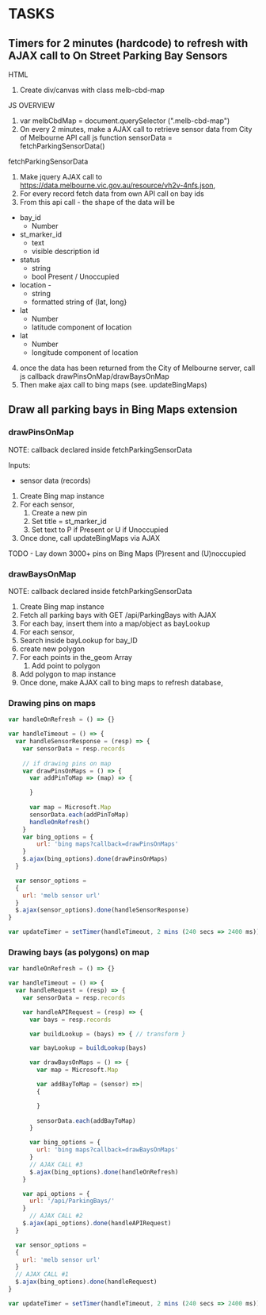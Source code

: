 # TASKS 

## Timers for 2 minutes (hardcode) to refresh with AJAX call to On Street Parking Bay Sensors

HTML 
1. Create div/canvas with class melb-cbd-map

JS 
OVERVIEW
1. var melbCbdMap = document.querySelector (".melb-cbd-map")
1. On every 2 minutes, make a AJAX call to retrieve sensor data from City of Melbourne API call js function sensorData = fetchParkingSensorData()


fetchParkingSensorData
1. Make jquery AJAX call to https://data.melbourne.vic.gov.au/resource/vh2v-4nfs.json,
2. For every record fetch data from own API call
 on bay ids
3. From this api call -  the shape of the data will be

  - bay_id 
      - Number
  - st_marker_id 
    - text 
    - visible description id
  - status
    - string 
    - bool Present / Unoccupied 
  - location -
    - string
    - formatted string of {lat, long}
  - lat
    - Number
    - latitude component of location
  - lat 
    - Number 
    - longitude component of location

4. once the data has been returned from the City of Melbourne server, call js callback drawPinsOnMap/drawBaysOnMap
1. Then make ajax call to bing maps (see. updateBingMaps)

## Draw all parking bays in Bing Maps extension

### drawPinsOnMap 

NOTE: callback declared inside fetchParkingSensorData

Inputs:
  - sensor data (records)

1. Create Bing map instance
1. For each sensor,
    1. Create a new pin
    1. Set title =  st_marker_id
    1. Set text to P if Present or U if Unoccupied
1. Once done, call updateBingMaps via AJAX

TODO - Lay down 3000+ pins on Bing Maps (P)resent  and (U)noccupied

###  drawBaysOnMap

NOTE: callback declared inside fetchParkingSensorData

1. Create Bing map instance 
1. Fetch all parking bays with 
GET /api/ParkingBays with AJAX
1. For each bay, insert them into a map/object as bayLookup 
1. For each sensor,
  1. Search inside bayLookup for bay_ID
  1. create new polygon
  1. For each points in the_geom Array
      1. Add point to polygon
  1. Add polygon to map instance
1. Once done, make AJAX call to bing maps to refresh database, 

### Drawing pins on maps

````js 
var handleOnRefresh = () => {}

var handleTimeout = () => {
  var handleSensorResponse = (resp) => {
    var sensorData = resp.records
  
    // if drawing pins on map
    var drawPinsOnMaps = () => {
      var addPinToMap => (map) => {

      }
      
      var map = Microsoft.Map
      sensorData.each(addPinToMap)
      handleOnRefresh()
    }
    var bing_options = {
        url: 'bing maps?callback=drawPinsOnMaps'
    }
    $.ajax(bing_options).done(drawPinsOnMaps)
  }

  var sensor_options =
  {
    url: 'melb sensor url'
  }
  $.ajax(sensor_options).done(handleSensorResponse)
}

var updateTimer = setTimer(handleTimeout, 2 mins (240 secs => 2400 ms))

````

### Drawing bays (as polygons) on map

````js 
var handleOnRefresh = () => {}

var handleTimeout = () => {
  var handleRequest = (resp) => {
    var sensorData = resp.records

    var handleAPIRequest = (resp) => {
      var bays = resp.records

      var buildLookup = (bays) => { // transform }

      var bayLookup = buildLookup(bays)

      var drawBaysOnMaps = () => {
        var map = Microsoft.Map

        var addBayToMap = (sensor) =>|
        {

        }
        
        sensorData.each(addBayToMap)
      }

      var bing_options = {
        url: 'bing maps?callback=drawBaysOnMaps'
      }
      // AJAX CALL #3
      $.ajax(bing_options).done(handleOnRefresh)
    }

    var api_options = {
      url: '/api/ParkingBays/'
    }
      // AJAX CALL #2
    $.ajax(api_options).done(handleAPIRequest)
  }

  var sensor_options =
  {
    url: 'melb sensor url'
  }
  // AJAX CALL #1
  $.ajax(bing_options).done(handleRequest)
}

var updateTimer = setTimer(handleTimeout, 2 mins (240 secs => 2400 ms))

````
